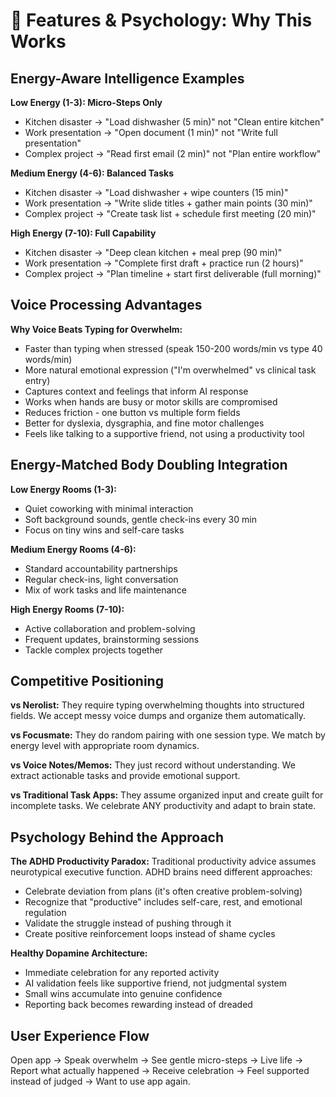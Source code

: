# 🚀 Features & Psychology: Why This Works

## Energy-Aware Intelligence Examples

**Low Energy (1-3): Micro-Steps Only**
- Kitchen disaster → "Load dishwasher (5 min)" not "Clean entire kitchen"
- Work presentation → "Open document (1 min)" not "Write full presentation"
- Complex project → "Read first email (2 min)" not "Plan entire workflow"

**Medium Energy (4-6): Balanced Tasks**
- Kitchen disaster → "Load dishwasher + wipe counters (15 min)"
- Work presentation → "Write slide titles + gather main points (30 min)"
- Complex project → "Create task list + schedule first meeting (20 min)"

**High Energy (7-10): Full Capability**
- Kitchen disaster → "Deep clean kitchen + meal prep (90 min)"
- Work presentation → "Complete first draft + practice run (2 hours)"
- Complex project → "Plan timeline + start first deliverable (full morning)"

## Voice Processing Advantages

**Why Voice Beats Typing for Overwhelm:**
- Faster than typing when stressed (speak 150-200 words/min vs type 40 words/min)
- More natural emotional expression ("I'm overwhelmed" vs clinical task entry)
- Captures context and feelings that inform AI response
- Works when hands are busy or motor skills are compromised
- Reduces friction - one button vs multiple form fields
- Better for dyslexia, dysgraphia, and fine motor challenges
- Feels like talking to a supportive friend, not using a productivity tool

## Energy-Matched Body Doubling Integration

**Low Energy Rooms (1-3):**
- Quiet coworking with minimal interaction
- Soft background sounds, gentle check-ins every 30 min
- Focus on tiny wins and self-care tasks

**Medium Energy Rooms (4-6):**
- Standard accountability partnerships
- Regular check-ins, light conversation
- Mix of work tasks and life maintenance

**High Energy Rooms (7-10):**
- Active collaboration and problem-solving
- Frequent updates, brainstorming sessions
- Tackle complex projects together

## Competitive Positioning

**vs Nerolist:** They require typing overwhelming thoughts into structured fields. We accept messy voice dumps and organize them automatically.

**vs Focusmate:** They do random pairing with one session type. We match by energy level with appropriate room dynamics.

**vs Voice Notes/Memos:** They just record without understanding. We extract actionable tasks and provide emotional support.

**vs Traditional Task Apps:** They assume organized input and create guilt for incomplete tasks. We celebrate ANY productivity and adapt to brain state.

## Psychology Behind the Approach

**The ADHD Productivity Paradox:**
Traditional productivity advice assumes neurotypical executive function. ADHD brains need different approaches:
- Celebrate deviation from plans (it's often creative problem-solving)
- Recognize that "productive" includes self-care, rest, and emotional regulation
- Validate the struggle instead of pushing through it
- Create positive reinforcement loops instead of shame cycles

**Healthy Dopamine Architecture:**
- Immediate celebration for any reported activity
- AI validation feels like supportive friend, not judgmental system
- Small wins accumulate into genuine confidence
- Reporting back becomes rewarding instead of dreaded

## User Experience Flow
Open app → Speak overwhelm → See gentle micro-steps → Live life → Report what actually happened → Receive celebration → Feel supported instead of judged → Want to use app again.